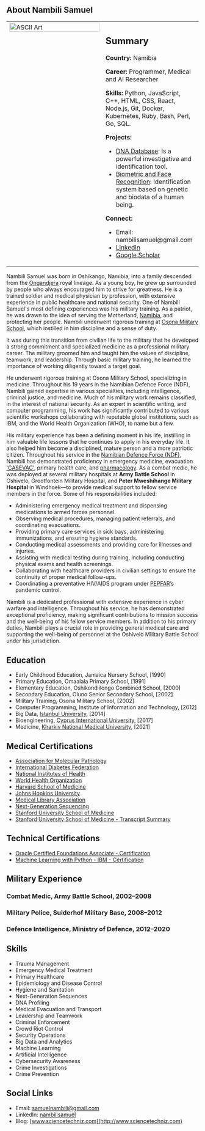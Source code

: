 ## About Nambili Samuel

<table>
  <tr>
    <td style="width: 50%; vertical-align: top;">
      <img src="https://blogger.googleusercontent.com/img/b/R29vZ2xl/AVvXsEjM3JTx3doFvBfXoZK8gt0g5TH5rwzW2inhaD9E0wgM5yes434A0ScMyU8CEku0Z2hAtbNOnsiKyhQbH-osNvFC1yOcsNlSyNTSIPVKJa4PUAUUFmq3TW7HoOolNuBdewWZFxwJJdfzGs1EhcRsh0gRXw97HlLXbQTyRlqO4TQU0fUPrKSnq6nVeXy7UuQy/s16000/ascii-art.png" alt="ASCII Art" style="width: 100%;">
    </td>
    <td style="width: 50%; vertical-align: top;">
      <h2>Summary</h2>
      <p><strong>Country:</strong> Namibia</p>
      <p><strong>Career:</strong> Programmer, Medical and AI Researcher</p>
      <p><strong>Skills:</strong> Python, JavaScript, C++, HTML, CSS, React, Node.js, Git, Docker, Kubernetes, Ruby, Bash, Perl, Go, SQL.</p>
      <p><strong>Projects:</strong></p>
      <ul>
        <li><a href="https://web.archive.org/web/20180820103055/http://nambilisamuel.com/dna%20collection.htm">DNA Database</a>: Is a powerful investigative and identification tool.</li>
        <li><a href="https://github.com/Nambili-Samuel/Face-Recognition">Biometric and Face Recognition</a>: Identification system based on genetic and biodata of a human being.</li>
      </ul>
      <p><strong>Connect:</strong></p>
      <ul>
        <li>Email: nambilisamuel@gmail.com</li>
        <li><a href="https://www.linkedin.com/in/nambilisamuel/">LinkedIn</a></li>
        <li><a href="https://scholar.google.com/citations?user=p2GpjsQAAAAJ&hl=en">Google Scholar</a></li>
      </ul>
    </td>
  </tr>
</table>

Nambili Samuel was born in Oshikango, Namibia, into a family descended from the [Ongandjera](https://en.wikipedia.org/wiki/Ongandjera) royal lineage. As a young boy, he grew up surrounded by people who always encouraged him to strive for greatness. He is a trained soldier and medical physician by profession, with extensive experience in public healthcare and national security. One of Nambili Samuel's most defining experiences was his military training. As a patriot, he was drawn to the idea of serving the Motherland, [Namibia](https://en.wikipedia.org/wiki/Namibia), and protecting her people. Nambili underwent rigorous training at [Osona Military School](https://www.google.com/search?q=at+Osona+military+School&oq=at+Osona+military+School&gs_lcrp=EgZjaHJvbWUyBggAEEUYOdIBCTE0MDE1ajBqN6gCALACAA&sourceid=chrome&ie=UTF-8), which instilled in him discipline and a sense of duty.

It was during this transition from civilian life to the military that he developed a strong commitment and specialized medicine as a professional military career. The military groomed him and taught him the values of discipline, teamwork, and leadership. Through basic military training, he learned the importance of working diligently toward a target goal.

He underwent rigorous training at Osona Military School, specializing in medicine. Throughout his 19 years in the Namibian Defence Force (NDF), Nambili gained expertise in various specialties, including intelligence, criminal justice, and medicine. Much of his military work remains classified, in the interest of national security. As an expert in scientific writing, and computer programming, his work has significantly contributed to various scientific workshops collaborating with reputable global institutions, such as IBM, and the World Health Organization (WHO), to name but a few.

His military experience has been a defining moment in his life, instilling in him valuable life lessons that he continues to apply in his everyday life. It also helped him become a disciplined, mature person and a more patriotic citizen. Throughout his service in the [Namibian Defence Force (NDF)](https://modva.gov.na), Nambili has demonstrated proficiency in emergency medicine, evacuation ['CASEVAC'](https://en.wikipedia.org/wiki/Casualty_evacuation), primary health care, and [pharmacology](https://www.ualberta.ca/pharmacology/about/what-is-pharmacology.html). As a combat medic, he was deployed at several military hospitals at **Army Battle School** in Oshivelo, Grootfontein Military Hospital, and **Peter Mweshihange Military Hospital** in Windhoek—to provide medical support to fellow service members in the force. Some of his responsibilities included:

- Administering emergency medical treatment and dispensing medications to armed forces personnel.
- Observing medical procedures, managing patient referrals, and coordinating evacuations.
- Providing primary care services in sick bays, administering immunizations, and ensuring hygiene standards.
- Conducting medical assessments and providing care for illnesses and injuries.
- Assisting with medical testing during training, including conducting physical exams and health screenings.
- Collaborating with healthcare providers in civilian settings to ensure the continuity of proper medical follow-ups.
- Coordinating a preventative HIV/AIDS program under [PEPFAR](https://na.usembassy.gov/our-relationship/pepfar/)’s pandemic control.

Nambili is a dedicated professional with extensive experience in cyber warfare and intelligence. Throughout his service, he has demonstrated exceptional proficiency, making significant contributions to mission success and the well-being of his fellow service members. In addition to his primary duties, Nambili plays a crucial role in providing general medical care and supporting the well-being of personnel at the Oshivelo Military Battle School under his jurisdiction.

## Education

- Early Childhood Education, Jamaica Nursery School, [1990]
- Primary Education, Omaalala Primary School, [1991]
- Elementary Education, Oshikondiilongo Combined School, [2000]
- Secondary Education, Oluno Senior Secondary School, [2002]
- Military Training, Osona Military School, [2002]
- Computer Programming, Institute of Information and Technology, [2012]
- Big Data, [Istanbul University](https://www.istanbul.edu.tr/en/), [2014]
- Bioengineering, [Cyprus International University](https://www.ciu.edu.tr/en), [2017]
- Medicine, [Kharkiv National Medical University](https://knmu.edu.ua/en/), [2021]

## Medical Certifications

- [Association for Molecular Pathology](https://github.com/nambilisamuel/Certifications/blob/main/Association%20for%20Molecular%20Pathology.pdf)
- [International Diabetes Federation](https://github.com/nambilisamuel/Certifications/blob/main/Biosimilar%20Insulin.pdf)
- [National Institutes of Health](https://github.com/nambilisamuel/Certifications/blob/main/Clinical%20Pharmacology.pdf)
- [World Health Organization](https://github.com/nambilisamuel/Certifications/blob/main/Epidemiology%20-%20WHO.pdf)
- [Harvard School of Medicine](https://github.com/nambilisamuel/Certifications/blob/main/Havard%20School%20of%20Medicine.pdf)
- [Johns Hopkins University](https://github.com/nambilisamuel/Certifications/blob/main/Immuno-engineering.pdf)
- [Medical Library Association](https://github.com/nambilisamuel/Certifications/blob/main/Medical%20Library%20Association.pdf)
- [Next-Generation Sequencing](https://github.com/nambilisamuel/Certifications/blob/main/Next-Generation%20Sequencing.pdf)
- [Stanford University School of Medicine](https://github.com/nambilisamuel/Certifications/blob/main/HealthPro%20Advantage.pdf)
- [Stanford University School of Medicine - Transcript Summary](https://github.com/nambilisamuel/Certifications/blob/main/Stanford%20University%20School%20of%20Medicine%20Transcript%20Credit%20Summary.pdf)

## Technical Certifications

- [Oracle Certified Foundations Associate - Certification](https://github.com/Nambili-Samuel/Certifications/blob/main/Oracle%20Certification.pdf)
- [Machine Learning with Python - IBM - Certification](https://github.com/Nambili-Samuel/Certifications/blob/main/Oracle%20Certification.pdf)

## Military Experience

### Combat Medic, Army Battle School, 2002–2008  
### Military Police, Suiderhof Military Base, 2008–2012  
### Defence Intelligence, Ministry of Defence, 2012–2020  

## Skills

- Trauma Management  
- Emergency Medical Treatment  
- Primary Healthcare  
- Epidemiology and Disease Control  
- Hygiene and Sanitation  
- Next-Generation Sequences  
- DNA Profiling  
- Medical Evacuation and Transport  
- Leadership and Teamwork  
- Criminal Enforcement  
- Crowd Riot Control  
- Security Operations  
- Big Data and Analytics  
- Machine Learning  
- Artificial Intelligence  
- Cybersecurity Awareness  
- Crime Investigations  
- Crime Prevention  

## Social Links

- Email: samuelnambili@gmail.com  
- LinkedIn: [nambilisamuel](https://www.linkedin.com/in/nambilisamuel/)  
- Blog: [www.sciencetechniz.com](http://www.sciencetechniz.com)  
